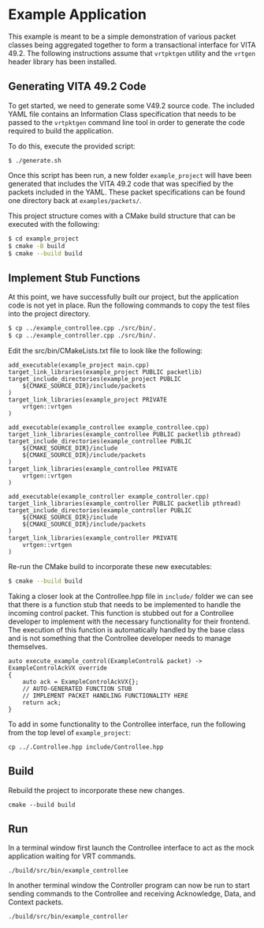 # Example Application

This example is meant to be a simple demonstration of various packet classes
being aggregated together to form a transactional interface for VITA 49.2. The
following instructions assume that `vrtpktgen` utility and the `vrtgen` header
library has been installed.

## Generating VITA 49.2 Code

To get started, we need to generate some V49.2 source code. The included YAML
file contains an Information Class specification that needs to be passed to the
`vrtpktgen` command line tool in order to generate the code required to build
the application.

To do this, execute the provided script:

```
$ ./generate.sh
```

Once this script has been run, a new folder `example_project` will have been
generated that includes the VITA 49.2 code that was specified by the packets
included in the YAML. These packet specifications can be found one directory
back at `examples/packets/`.

This project structure comes with a CMake build structure that can be executed
with the following:

```sh
$ cd example_project
$ cmake -B build
$ cmake --build build
```

## Implement Stub Functions

At this point, we have successfully built our project, but the application code
is not yet in place. Run the following commands to copy the test files into the
project directory.

```sh
$ cp ../example_controllee.cpp ./src/bin/.
$ cp ../example_controller.cpp ./src/bin/.
```

Edit the src/bin/CMakeLists.txt file to look like the following:

```
add_executable(example_project main.cpp)
target_link_libraries(example_project PUBLIC packetlib)
target_include_directories(example_project PUBLIC
    ${CMAKE_SOURCE_DIR}/include/packets
)
target_link_libraries(example_project PRIVATE
    vrtgen::vrtgen
)

add_executable(example_controllee example_controllee.cpp)
target_link_libraries(example_controllee PUBLIC packetlib pthread)
target_include_directories(example_controllee PUBLIC
    ${CMAKE_SOURCE_DIR}/include
    ${CMAKE_SOURCE_DIR}/include/packets
)
target_link_libraries(example_controllee PRIVATE
    vrtgen::vrtgen
)

add_executable(example_controller example_controller.cpp)
target_link_libraries(example_controller PUBLIC packetlib pthread)
target_include_directories(example_controller PUBLIC
    ${CMAKE_SOURCE_DIR}/include
    ${CMAKE_SOURCE_DIR}/include/packets
)
target_link_libraries(example_controller PRIVATE
    vrtgen::vrtgen
)
```

Re-run the CMake build to incorporate these new executables:

```sh
$ cmake --build build
```

Taking a closer look at the Controllee.hpp file in `include/` folder we can see
that there is a function stub that needs to be implemented to handle the
incoming control packet. This function is stubbed out for a Controllee
developer to implement with the necessary functionality for their frontend. The
execution of this function is automatically handled by the base class and is
not something that the Controllee developer needs to manage themselves.

```
auto execute_example_control(ExampleControl& packet) -> ExampleControlAckVX override
{
    auto ack = ExampleControlAckVX{};
    // AUTO-GENERATED FUNCTION STUB
    // IMPLEMENT PACKET HANDLING FUNCTIONALITY HERE
    return ack;
}
```

To add in some functionality to the Controllee interface, run the following
from the top level of `example_project`:

```
cp ../.Controllee.hpp include/Controllee.hpp
```

## Build

Rebuild the project to incorporate these new changes.

```
cmake --build build
```

## Run

In a terminal window first launch the Controllee interface to act as the mock
application waiting for VRT commands.

```
./build/src/bin/example_controllee
```

In another terminal window the Controller program can now be run to start
sending commands to the Controllee and receiving Acknowledge, Data, and Context
packets.

```
./build/src/bin/example_controller
```